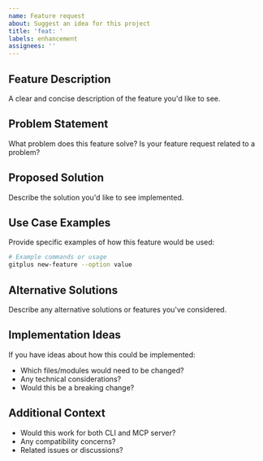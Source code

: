 ```yaml
---
name: Feature request
about: Suggest an idea for this project
title: 'feat: '
labels: enhancement
assignees: ''
---
```


## Feature Description
A clear and concise description of the feature you'd like to see.

## Problem Statement
What problem does this feature solve? Is your feature request related to a problem?

## Proposed Solution
Describe the solution you'd like to see implemented.

## Use Case Examples
Provide specific examples of how this feature would be used:

```bash
# Example commands or usage
gitplus new-feature --option value
```

## Alternative Solutions
Describe any alternative solutions or features you've considered.

## Implementation Ideas
If you have ideas about how this could be implemented:
- Which files/modules would need to be changed?
- Any technical considerations?
- Would this be a breaking change?

## Additional Context
- Would this work for both CLI and MCP server?
- Any compatibility concerns?
- Related issues or discussions?